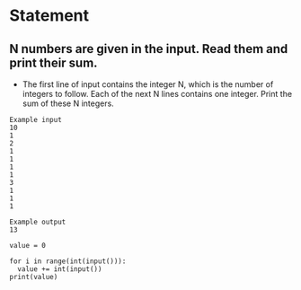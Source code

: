# Statement
## N numbers are given in the input. Read them and print their sum.

 - The first line of input contains the integer N, which is the number of integers to follow. Each of the next N lines contains one integer. Print the sum of these N integers.

```
Example input
10
1
2
1
1
1
1
3
1
1
1

Example output
13
```

```
value = 0

for i in range(int(input())):
  value += int(input())
print(value)
```
